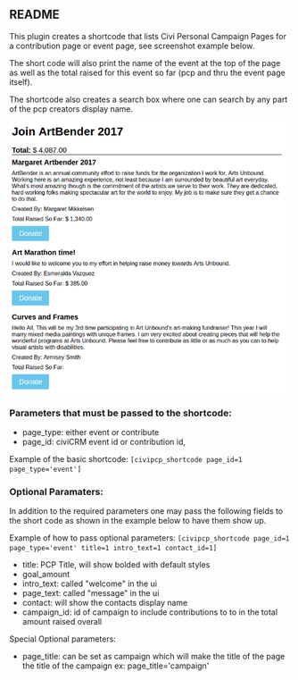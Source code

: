 README
------
This plugin creates a shortcode that lists Civi Personal Campaign Pages for a contribution page or event page, see screenshot example below.

The short code will also print the name of the event at the top of the page as well as the total raised for this event so far (pcp and thru the event page itself).

The shortcode also creates a search box where one can search by any part of the pcp creators display name.

![civipcpexp.png](civipcpexp.png)

### Parameters that must be passed to the shortcode:

+ page_type: either event or contribute
+ page_id: civiCRM event id or contribution id,

Example of the basic shortcode: `[civipcp_shortcode page_id=1 page_type='event']`

### Optional Paramaters:

In addition to the required parameters one may pass the following fields to the short code as shown in the example below to have them show up.

Example of how to pass optional parameters: `[civipcp_shortcode page_id=1 page_type='event' title=1 intro_text=1 contact_id=1]`

+ title: PCP Title, will show bolded with default styles
+ goal_amount
+ intro_text: called "welcome" in the ui
+ page_text: called "message" in the ui
+ contact: will show the contacts display name
+ campaign_id: id of campaign to include contributions to to in the total amount raised overall

Special Optional parameters:

+ page_title: can be set as campaign which will make the title of the page the title of the campaign ex: page_title='campaign'
